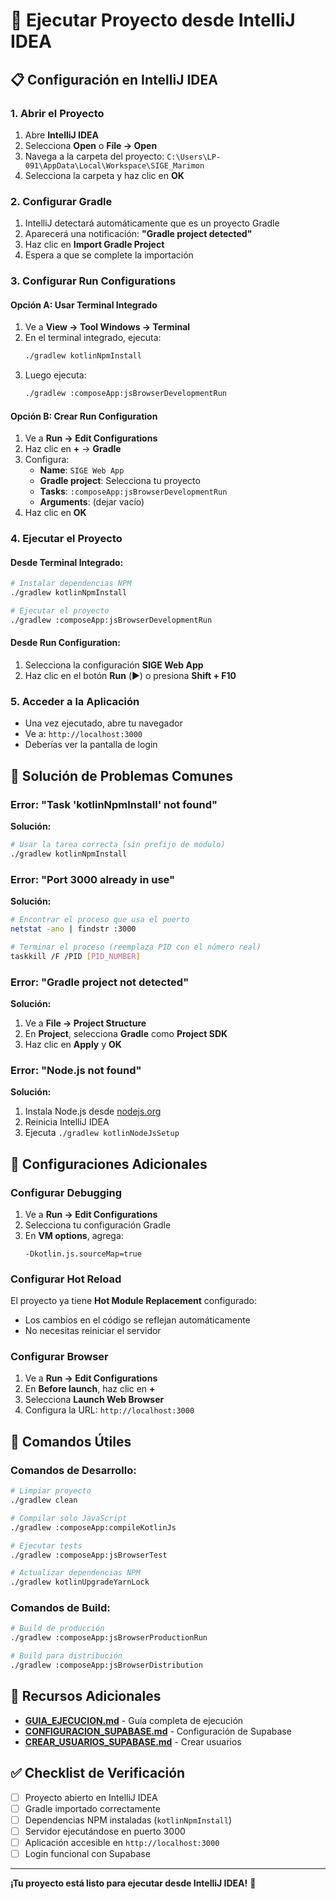 # 🚀 Ejecutar Proyecto desde IntelliJ IDEA

## 📋 Configuración en IntelliJ IDEA

### **1. Abrir el Proyecto**
1. Abre **IntelliJ IDEA**
2. Selecciona **Open** o **File → Open**
3. Navega a la carpeta del proyecto: `C:\Users\LP-091\AppData\Local\Workspace\SIGE_Marimon`
4. Selecciona la carpeta y haz clic en **OK**

### **2. Configurar Gradle**
1. IntelliJ detectará automáticamente que es un proyecto Gradle
2. Aparecerá una notificación: **"Gradle project detected"**
3. Haz clic en **Import Gradle Project**
4. Espera a que se complete la importación

### **3. Configurar Run Configurations**

#### **Opción A: Usar Terminal Integrado**
1. Ve a **View → Tool Windows → Terminal**
2. En el terminal integrado, ejecuta:
   ```bash
   ./gradlew kotlinNpmInstall
   ```
3. Luego ejecuta:
   ```bash
   ./gradlew :composeApp:jsBrowserDevelopmentRun
   ```

#### **Opción B: Crear Run Configuration**
1. Ve a **Run → Edit Configurations**
2. Haz clic en **+** → **Gradle**
3. Configura:
   - **Name**: `SIGE Web App`
   - **Gradle project**: Selecciona tu proyecto
   - **Tasks**: `:composeApp:jsBrowserDevelopmentRun`
   - **Arguments**: (dejar vacío)
4. Haz clic en **OK**

### **4. Ejecutar el Proyecto**

#### **Desde Terminal Integrado:**
```bash
# Instalar dependencias NPM
./gradlew kotlinNpmInstall

# Ejecutar el proyecto
./gradlew :composeApp:jsBrowserDevelopmentRun
```

#### **Desde Run Configuration:**
1. Selecciona la configuración **SIGE Web App**
2. Haz clic en el botón **Run** (▶️) o presiona **Shift + F10**

### **5. Acceder a la Aplicación**
- Una vez ejecutado, abre tu navegador
- Ve a: `http://localhost:3000`
- Deberías ver la pantalla de login

## 🔧 Solución de Problemas Comunes

### **Error: "Task 'kotlinNpmInstall' not found"**
**Solución:**
```bash
# Usar la tarea correcta (sin prefijo de módulo)
./gradlew kotlinNpmInstall
```

### **Error: "Port 3000 already in use"**
**Solución:**
```bash
# Encontrar el proceso que usa el puerto
netstat -ano | findstr :3000

# Terminar el proceso (reemplaza PID con el número real)
taskkill /F /PID [PID_NUMBER]
```

### **Error: "Gradle project not detected"**
**Solución:**
1. Ve a **File → Project Structure**
2. En **Project**, selecciona **Gradle** como **Project SDK**
3. Haz clic en **Apply** y **OK**

### **Error: "Node.js not found"**
**Solución:**
1. Instala Node.js desde [nodejs.org](https://nodejs.org)
2. Reinicia IntelliJ IDEA
3. Ejecuta `./gradlew kotlinNodeJsSetup`

## 📱 Configuraciones Adicionales

### **Configurar Debugging**
1. Ve a **Run → Edit Configurations**
2. Selecciona tu configuración Gradle
3. En **VM options**, agrega:
   ```
   -Dkotlin.js.sourceMap=true
   ```

### **Configurar Hot Reload**
El proyecto ya tiene **Hot Module Replacement** configurado:
- Los cambios en el código se reflejan automáticamente
- No necesitas reiniciar el servidor

### **Configurar Browser**
1. Ve a **Run → Edit Configurations**
2. En **Before launch**, haz clic en **+**
3. Selecciona **Launch Web Browser**
4. Configura la URL: `http://localhost:3000`

## 🎯 Comandos Útiles

### **Comandos de Desarrollo:**
```bash
# Limpiar proyecto
./gradlew clean

# Compilar solo JavaScript
./gradlew :composeApp:compileKotlinJs

# Ejecutar tests
./gradlew :composeApp:jsBrowserTest

# Actualizar dependencias NPM
./gradlew kotlinUpgradeYarnLock
```

### **Comandos de Build:**
```bash
# Build de producción
./gradlew :composeApp:jsBrowserProductionRun

# Build para distribución
./gradlew :composeApp:jsBrowserDistribution
```

## 📖 Recursos Adicionales

- **[GUIA_EJECUCION.md](GUIA_EJECUCION.md)** - Guía completa de ejecución
- **[CONFIGURACION_SUPABASE.md](CONFIGURACION_SUPABASE.md)** - Configuración de Supabase
- **[CREAR_USUARIOS_SUPABASE.md](CREAR_USUARIOS_SUPABASE.md)** - Crear usuarios

## ✅ Checklist de Verificación

- [ ] Proyecto abierto en IntelliJ IDEA
- [ ] Gradle importado correctamente
- [ ] Dependencias NPM instaladas (`kotlinNpmInstall`)
- [ ] Servidor ejecutándose en puerto 3000
- [ ] Aplicación accesible en `http://localhost:3000`
- [ ] Login funcional con Supabase

---

**¡Tu proyecto está listo para ejecutar desde IntelliJ IDEA!** 🎉

